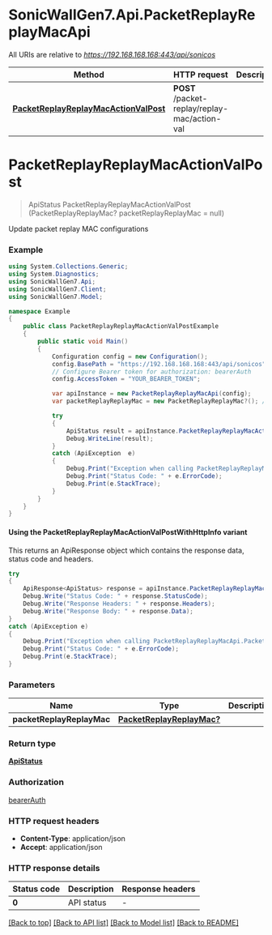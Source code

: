 # SonicWallGen7.Api.PacketReplayReplayMacApi

All URIs are relative to *https://192.168.168.168:443/api/sonicos*

| Method | HTTP request | Description |
|--------|--------------|-------------|
| [**PacketReplayReplayMacActionValPost**](PacketReplayReplayMacApi.md#packetreplayreplaymacactionvalpost) | **POST** /packet-replay/replay-mac/action-val |  |

<a id="packetreplayreplaymacactionvalpost"></a>
# **PacketReplayReplayMacActionValPost**
> ApiStatus PacketReplayReplayMacActionValPost (PacketReplayReplayMac? packetReplayReplayMac = null)



Update packet replay MAC configurations

### Example
```csharp
using System.Collections.Generic;
using System.Diagnostics;
using SonicWallGen7.Api;
using SonicWallGen7.Client;
using SonicWallGen7.Model;

namespace Example
{
    public class PacketReplayReplayMacActionValPostExample
    {
        public static void Main()
        {
            Configuration config = new Configuration();
            config.BasePath = "https://192.168.168.168:443/api/sonicos";
            // Configure Bearer token for authorization: bearerAuth
            config.AccessToken = "YOUR_BEARER_TOKEN";

            var apiInstance = new PacketReplayReplayMacApi(config);
            var packetReplayReplayMac = new PacketReplayReplayMac?(); // PacketReplayReplayMac? |  (optional) 

            try
            {
                ApiStatus result = apiInstance.PacketReplayReplayMacActionValPost(packetReplayReplayMac);
                Debug.WriteLine(result);
            }
            catch (ApiException  e)
            {
                Debug.Print("Exception when calling PacketReplayReplayMacApi.PacketReplayReplayMacActionValPost: " + e.Message);
                Debug.Print("Status Code: " + e.ErrorCode);
                Debug.Print(e.StackTrace);
            }
        }
    }
}
```

#### Using the PacketReplayReplayMacActionValPostWithHttpInfo variant
This returns an ApiResponse object which contains the response data, status code and headers.

```csharp
try
{
    ApiResponse<ApiStatus> response = apiInstance.PacketReplayReplayMacActionValPostWithHttpInfo(packetReplayReplayMac);
    Debug.Write("Status Code: " + response.StatusCode);
    Debug.Write("Response Headers: " + response.Headers);
    Debug.Write("Response Body: " + response.Data);
}
catch (ApiException e)
{
    Debug.Print("Exception when calling PacketReplayReplayMacApi.PacketReplayReplayMacActionValPostWithHttpInfo: " + e.Message);
    Debug.Print("Status Code: " + e.ErrorCode);
    Debug.Print(e.StackTrace);
}
```

### Parameters

| Name | Type | Description | Notes |
|------|------|-------------|-------|
| **packetReplayReplayMac** | [**PacketReplayReplayMac?**](PacketReplayReplayMac?.md) |  | [optional]  |

### Return type

[**ApiStatus**](ApiStatus.md)

### Authorization

[bearerAuth](../README.md#bearerAuth)

### HTTP request headers

 - **Content-Type**: application/json
 - **Accept**: application/json


### HTTP response details
| Status code | Description | Response headers |
|-------------|-------------|------------------|
| **0** | API status |  -  |

[[Back to top]](#) [[Back to API list]](../README.md#documentation-for-api-endpoints) [[Back to Model list]](../README.md#documentation-for-models) [[Back to README]](../README.md)

